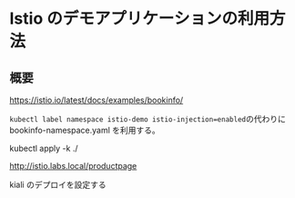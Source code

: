 # Istio のデモアプリケーションの利用方法


## 概要

https://istio.io/latest/docs/examples/bookinfo/


`kubectl label namespace istio-demo istio-injection=enabled`の代わりに
bookinfo-namespace.yaml を利用する。



kubectl apply -k ./



http://istio.labs.local/productpage



kiali のデプロイを設定する

